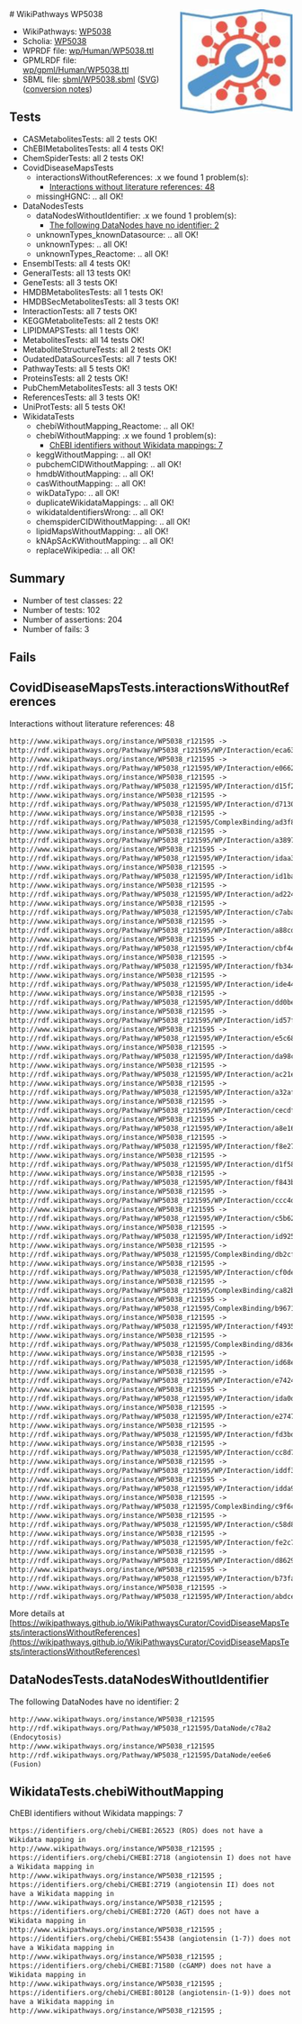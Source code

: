 <img style="float: right; width: 200px" src="../logo.png" />
# WikiPathways WP5038

* WikiPathways: [WP5038](https://identifiers.org/wikipathways:WP5038)
* Scholia: [WP5038](https://scholia.toolforge.org/wikipathways/WP5038)
* WPRDF file: [wp/Human/WP5038.ttl](../wp/Human/WP5038.ttl)
* GPMLRDF file: [wp/gpml/Human/WP5038.ttl](../wp/gpml/Human/WP5038.ttl)
* SBML file: [sbml/WP5038.sbml](../sbml/WP5038.sbml) ([SVG](../sbml/WP5038.svg)) ([conversion notes](../sbml/WP5038.txt))

## Tests
* CASMetabolitesTests: all 2 tests OK!
* ChEBIMetabolitesTests: all 4 tests OK!
* ChemSpiderTests: all 2 tests OK!
* CovidDiseaseMapsTests
    * interactionsWithoutReferences: .x we found 1 problem(s):
        * [Interactions without literature references: 48](#9701cd46)
    * missingHGNC: .. all OK!
* DataNodesTests
    * dataNodesWithoutIdentifier: .x we found 1 problem(s):
        * [The following DataNodes have no identifier: 2](#d2d32fa1)
    * unknownTypes_knownDatasource: .. all OK!
    * unknownTypes: .. all OK!
    * unknownTypes_Reactome: .. all OK!
* EnsemblTests: all 4 tests OK!
* GeneralTests: all 13 tests OK!
* GeneTests: all 3 tests OK!
* HMDBMetabolitesTests: all 1 tests OK!
* HMDBSecMetabolitesTests: all 3 tests OK!
* InteractionTests: all 7 tests OK!
* KEGGMetaboliteTests: all 2 tests OK!
* LIPIDMAPSTests: all 1 tests OK!
* MetabolitesTests: all 14 tests OK!
* MetaboliteStructureTests: all 2 tests OK!
* OudatedDataSourcesTests: all 7 tests OK!
* PathwayTests: all 5 tests OK!
* ProteinsTests: all 2 tests OK!
* PubChemMetabolitesTests: all 3 tests OK!
* ReferencesTests: all 3 tests OK!
* UniProtTests: all 5 tests OK!
* WikidataTests
    * chebiWithoutMapping_Reactome: .. all OK!
    * chebiWithoutMapping: .x we found 1 problem(s):
        * [ChEBI identifiers without Wikidata mappings: 7](#a8d554d3)
    * keggWithoutMapping: .. all OK!
    * pubchemCIDWithoutMapping: .. all OK!
    * hmdbWithoutMapping: .. all OK!
    * casWithoutMapping: .. all OK!
    * wikDataTypo: .. all OK!
    * duplicateWikidataMappings: .. all OK!
    * wikidataIdentifiersWrong: .. all OK!
    * chemspiderCIDWithoutMapping: .. all OK!
    * lipidMapsWithoutMapping: .. all OK!
    * kNApSAcKWithoutMapping: .. all OK!
    * replaceWikipedia: .. all OK!


## Summary

* Number of test classes: 22
* Number of tests: 102
* Number of assertions: 204
* Number of fails: 3

## Fails

<a name="9701cd46" />

## CovidDiseaseMapsTests.interactionsWithoutReferences

Interactions without literature references: 48
```
http://www.wikipathways.org/instance/WP5038_r121595 -> http://rdf.wikipathways.org/Pathway/WP5038_r121595/WP/Interaction/eca63
http://www.wikipathways.org/instance/WP5038_r121595 -> http://rdf.wikipathways.org/Pathway/WP5038_r121595/WP/Interaction/e0662
http://www.wikipathways.org/instance/WP5038_r121595 -> http://rdf.wikipathways.org/Pathway/WP5038_r121595/WP/Interaction/d15f2
http://www.wikipathways.org/instance/WP5038_r121595 -> http://rdf.wikipathways.org/Pathway/WP5038_r121595/WP/Interaction/d7130
http://www.wikipathways.org/instance/WP5038_r121595 -> http://rdf.wikipathways.org/Pathway/WP5038_r121595/ComplexBinding/ad3f8
http://www.wikipathways.org/instance/WP5038_r121595 -> http://rdf.wikipathways.org/Pathway/WP5038_r121595/WP/Interaction/a3897
http://www.wikipathways.org/instance/WP5038_r121595 -> http://rdf.wikipathways.org/Pathway/WP5038_r121595/WP/Interaction/idaa39462d
http://www.wikipathways.org/instance/WP5038_r121595 -> http://rdf.wikipathways.org/Pathway/WP5038_r121595/WP/Interaction/id1baa9d1
http://www.wikipathways.org/instance/WP5038_r121595 -> http://rdf.wikipathways.org/Pathway/WP5038_r121595/WP/Interaction/ad224
http://www.wikipathways.org/instance/WP5038_r121595 -> http://rdf.wikipathways.org/Pathway/WP5038_r121595/WP/Interaction/c7aba
http://www.wikipathways.org/instance/WP5038_r121595 -> http://rdf.wikipathways.org/Pathway/WP5038_r121595/WP/Interaction/a88cd
http://www.wikipathways.org/instance/WP5038_r121595 -> http://rdf.wikipathways.org/Pathway/WP5038_r121595/WP/Interaction/cbf4e
http://www.wikipathways.org/instance/WP5038_r121595 -> http://rdf.wikipathways.org/Pathway/WP5038_r121595/WP/Interaction/fb344
http://www.wikipathways.org/instance/WP5038_r121595 -> http://rdf.wikipathways.org/Pathway/WP5038_r121595/WP/Interaction/ide445d5
http://www.wikipathways.org/instance/WP5038_r121595 -> http://rdf.wikipathways.org/Pathway/WP5038_r121595/WP/Interaction/dd0be
http://www.wikipathways.org/instance/WP5038_r121595 -> http://rdf.wikipathways.org/Pathway/WP5038_r121595/WP/Interaction/id57f20ac8
http://www.wikipathways.org/instance/WP5038_r121595 -> http://rdf.wikipathways.org/Pathway/WP5038_r121595/WP/Interaction/e5c68
http://www.wikipathways.org/instance/WP5038_r121595 -> http://rdf.wikipathways.org/Pathway/WP5038_r121595/WP/Interaction/da98c
http://www.wikipathways.org/instance/WP5038_r121595 -> http://rdf.wikipathways.org/Pathway/WP5038_r121595/WP/Interaction/ac21e
http://www.wikipathways.org/instance/WP5038_r121595 -> http://rdf.wikipathways.org/Pathway/WP5038_r121595/WP/Interaction/a32af
http://www.wikipathways.org/instance/WP5038_r121595 -> http://rdf.wikipathways.org/Pathway/WP5038_r121595/WP/Interaction/cecdf
http://www.wikipathways.org/instance/WP5038_r121595 -> http://rdf.wikipathways.org/Pathway/WP5038_r121595/WP/Interaction/a8e16
http://www.wikipathways.org/instance/WP5038_r121595 -> http://rdf.wikipathways.org/Pathway/WP5038_r121595/WP/Interaction/f8e27
http://www.wikipathways.org/instance/WP5038_r121595 -> http://rdf.wikipathways.org/Pathway/WP5038_r121595/WP/Interaction/d1f58
http://www.wikipathways.org/instance/WP5038_r121595 -> http://rdf.wikipathways.org/Pathway/WP5038_r121595/WP/Interaction/f843b
http://www.wikipathways.org/instance/WP5038_r121595 -> http://rdf.wikipathways.org/Pathway/WP5038_r121595/WP/Interaction/ccc4d
http://www.wikipathways.org/instance/WP5038_r121595 -> http://rdf.wikipathways.org/Pathway/WP5038_r121595/WP/Interaction/c5b62
http://www.wikipathways.org/instance/WP5038_r121595 -> http://rdf.wikipathways.org/Pathway/WP5038_r121595/WP/Interaction/id925594bb
http://www.wikipathways.org/instance/WP5038_r121595 -> http://rdf.wikipathways.org/Pathway/WP5038_r121595/ComplexBinding/db2cf
http://www.wikipathways.org/instance/WP5038_r121595 -> http://rdf.wikipathways.org/Pathway/WP5038_r121595/WP/Interaction/cf0de
http://www.wikipathways.org/instance/WP5038_r121595 -> http://rdf.wikipathways.org/Pathway/WP5038_r121595/ComplexBinding/ca82b
http://www.wikipathways.org/instance/WP5038_r121595 -> http://rdf.wikipathways.org/Pathway/WP5038_r121595/ComplexBinding/b9671
http://www.wikipathways.org/instance/WP5038_r121595 -> http://rdf.wikipathways.org/Pathway/WP5038_r121595/WP/Interaction/f4935
http://www.wikipathways.org/instance/WP5038_r121595 -> http://rdf.wikipathways.org/Pathway/WP5038_r121595/ComplexBinding/d836e
http://www.wikipathways.org/instance/WP5038_r121595 -> http://rdf.wikipathways.org/Pathway/WP5038_r121595/WP/Interaction/id68e36368
http://www.wikipathways.org/instance/WP5038_r121595 -> http://rdf.wikipathways.org/Pathway/WP5038_r121595/WP/Interaction/e7424
http://www.wikipathways.org/instance/WP5038_r121595 -> http://rdf.wikipathways.org/Pathway/WP5038_r121595/WP/Interaction/ida0dbfe4d
http://www.wikipathways.org/instance/WP5038_r121595 -> http://rdf.wikipathways.org/Pathway/WP5038_r121595/WP/Interaction/e2747
http://www.wikipathways.org/instance/WP5038_r121595 -> http://rdf.wikipathways.org/Pathway/WP5038_r121595/WP/Interaction/fd3bd
http://www.wikipathways.org/instance/WP5038_r121595 -> http://rdf.wikipathways.org/Pathway/WP5038_r121595/WP/Interaction/cc8d7
http://www.wikipathways.org/instance/WP5038_r121595 -> http://rdf.wikipathways.org/Pathway/WP5038_r121595/WP/Interaction/iddf33d8ac
http://www.wikipathways.org/instance/WP5038_r121595 -> http://rdf.wikipathways.org/Pathway/WP5038_r121595/WP/Interaction/idda9b7d8b
http://www.wikipathways.org/instance/WP5038_r121595 -> http://rdf.wikipathways.org/Pathway/WP5038_r121595/ComplexBinding/c9f6c
http://www.wikipathways.org/instance/WP5038_r121595 -> http://rdf.wikipathways.org/Pathway/WP5038_r121595/WP/Interaction/c58d8
http://www.wikipathways.org/instance/WP5038_r121595 -> http://rdf.wikipathways.org/Pathway/WP5038_r121595/WP/Interaction/fe2c7
http://www.wikipathways.org/instance/WP5038_r121595 -> http://rdf.wikipathways.org/Pathway/WP5038_r121595/WP/Interaction/d8629
http://www.wikipathways.org/instance/WP5038_r121595 -> http://rdf.wikipathways.org/Pathway/WP5038_r121595/WP/Interaction/b73fa
http://www.wikipathways.org/instance/WP5038_r121595 -> http://rdf.wikipathways.org/Pathway/WP5038_r121595/WP/Interaction/abdce
```

More details at [https://wikipathways.github.io/WikiPathwaysCurator/CovidDiseaseMapsTests/interactionsWithoutReferences](https://wikipathways.github.io/WikiPathwaysCurator/CovidDiseaseMapsTests/interactionsWithoutReferences)

<a name="d2d32fa1" />

## DataNodesTests.dataNodesWithoutIdentifier

The following DataNodes have no identifier: 2
```
http://www.wikipathways.org/instance/WP5038_r121595 http://rdf.wikipathways.org/Pathway/WP5038_r121595/DataNode/c78a2 (Endocytosis)
http://www.wikipathways.org/instance/WP5038_r121595 http://rdf.wikipathways.org/Pathway/WP5038_r121595/DataNode/ee6e6 (Fusion)
```

<a name="a8d554d3" />

## WikidataTests.chebiWithoutMapping

ChEBI identifiers without Wikidata mappings: 7
```
https://identifiers.org/chebi/CHEBI:26523 (ROS) does not have a Wikidata mapping in http://www.wikipathways.org/instance/WP5038_r121595 ; 
https://identifiers.org/chebi/CHEBI:2718 (angiotensin I) does not have a Wikidata mapping in http://www.wikipathways.org/instance/WP5038_r121595 ; 
https://identifiers.org/chebi/CHEBI:2719 (angiotensin II) does not have a Wikidata mapping in http://www.wikipathways.org/instance/WP5038_r121595 ; 
https://identifiers.org/chebi/CHEBI:2720 (AGT) does not have a Wikidata mapping in http://www.wikipathways.org/instance/WP5038_r121595 ; 
https://identifiers.org/chebi/CHEBI:55438 (angiotensin (1-7)) does not have a Wikidata mapping in http://www.wikipathways.org/instance/WP5038_r121595 ; 
https://identifiers.org/chebi/CHEBI:71580 (cGAMP) does not have a Wikidata mapping in http://www.wikipathways.org/instance/WP5038_r121595 ; 
https://identifiers.org/chebi/CHEBI:80128 (angiotensin-(1-9)) does not have a Wikidata mapping in http://www.wikipathways.org/instance/WP5038_r121595 ; 
```

